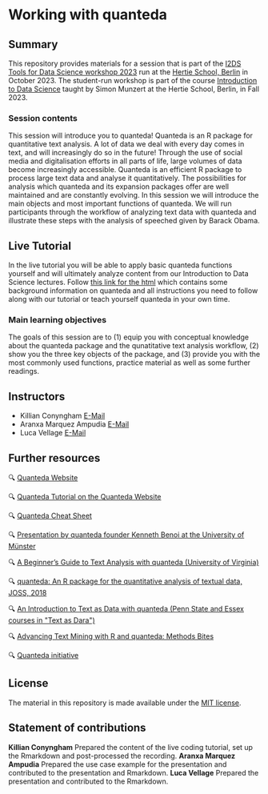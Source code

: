 # Working with quanteda 


## Summary

This repository provides materials for a session that is part of the [I2DS Tools for Data Science workshop 2023](https://github.com/intro-to-data-science-23-workshop) run at the [Hertie School, Berlin](https://www.hertie-school.org/en/) in October 2023. The student-run workshop is part of the course [Introduction to Data Science](https://github.com/intro-to-data-science-23) taught by Simon Munzert at the Hertie School, Berlin, in Fall 2023.

### Session contents

This session will introduce you to quanteda! Quanteda is an R package for quantitative text analysis. A lot of data we deal with every day comes in text, and will increasingly do so in the future! Through the use of social media and digitalisation efforts in all parts of life, large volumes of data become increasingly accessible. Quanteda is an efficient R package to process large text data and analyse it quantitatively. The possibilities for analysis which quanteda and its expansion packages offer are well maintained and are constantly evolving. In this session we will introduce the main objects and most important functions of quanteda. We will run participants through the workflow of analyzing text data with quanteda and illustrate these steps with the analysis of speeched given by Barack Obama. 


## Live Tutorial
In the live tutorial you will be able to apply basic quanteda functions yourself and will ultimately analyze content from our Introduction to Data Science lectures. 
Follow [this link for the html](https://cdn.githubraw.com/intro-to-data-science-23-workshop/06-textanalysis-Conyngham-Vellage-Marquez/main/Live_Tutorial.html) which contains some background information on quanteda and all instructions you need to follow along with our tutorial or teach yourself quanteda in your own time.

### Main learning objectives

The goals of this session are to (1) equip you with conceptual knowledge about the quanteda package and the qunatitative text analysis workflow, (2) show you the three key objects of the package, and (3) provide you with the most commonly used functions, practice material as well as some further readings.


## Instructors

- Killian Conyngham [E-Mail](killianconyngham@gmail.com)
- Aranxa Marquez Ampudia [E-Mail](231357@students.hertie-school.org)
- Luca Vellage [E-Mail](l.v.vellage@gmail.com)


## Further resources


🔍 [Quanteda Website](https://quanteda.io/)

🔍 [Quanteda Tutorial on the Quanteda Website](https://tutorials.quanteda.io/introduction/)

🔍 [Quanteda Cheat Sheet](https://muellerstefan.net/files/quanteda-cheatsheet.pdf)

🔍 [Presentation by quanteda founder Kenneth Benoi at the University of Münster](https://www.uni-muenster.de/imperia/md/content/ifpol/grasp/2019-06-27_muenster.pdf)

🔍 [A Beginner’s Guide to Text Analysis with quanteda (University of Virginia)](https://data.library.virginia.edu/a-beginners-guide-to-text-analysis-with-quanteda/)

🔍 [quanteda: An R package for the quantitative analysis of textual data, JOSS, 2018](https://joss.theoj.org/papers/10.21105/joss.00774)

🔍 [An Introduction to Text as Data with quanteda (Penn State and Essex courses in "Text as Dara")](https://burtmonroe.github.io/TextAsDataCourse/Tutorials/TADA-IntroToQuanteda.nb.html)

🔍 [Advancing Text Mining with R and quanteda: Methods Bites](https://www.mzes.uni-mannheim.de/socialsciencedatalab/article/advancing-text-mining/)

🔍 [Quanteda initiative](https://quanteda.org/)


## License

The material in this repository is made available under the [MIT license](http://opensource.org/licenses/mit-license.php). 

## Statement of contributions

**Killian Conyngham** Prepared the content of the live coding tutorial, set up the Rmarkdown and post-processed the recording.
**Aranxa Marquez Ampudia** Prepared the use case example for the presentation and contributed to the presentation and Rmarkdown.
**Luca Vellage** Prepared the presentation and contributed to the Rmarkdown.
